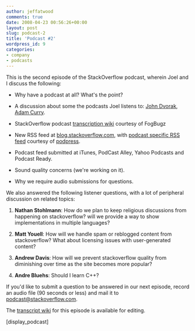 ```yaml
---
author: jeffatwood
comments: true
date: 2008-04-23 00:56:26+00:00
layout: post
slug: podcast-2
title: 'Podcast #2'
wordpress_id: 9
categories:
- company
- podcasts
---
```



This is the second episode of the StackOverflow podcast, wherein Joel and I discuss the following:







  * Why have a podcast at all? What's the point?

  * A discussion about some the podcasts Joel listens to: [John Dvorak](http://www.crankygeeks.com/), [Adam Curry](http://www.dailysourcecode.com/).

  * StackOverflow podcast [transcription wiki](https://stackoverflow.fogbugz.com/?W4) courtesy of FogBugz

  * New RSS feed at [blog.stackoverflow.com](http://blog.stackoverflow.com/), with [podcast specific RSS feed](http://blog.stackoverflow.com/?feed=podcast) courtesy of [podpress](http://www.mightyseek.com/podpress).

  * Podcast feed submitted at iTunes, PodCast Alley, Yahoo Podcasts and Podcast Ready.

  * Sound quality concerns (we're working on it).

  * Why we require audio submissions for questions.




We also answered the following listener questions, with a lot of peripheral discussion on related topics:







  1. **Nathan Stohlmann**: How do we plan to keep religious discussions from happening on stackoverflow? will we provide a way to show implementations in multiple languages?

  2. **Matt Youell**: How will we handle spam or reblogged content from stackoverflow? What about licensing issues with user-generated content?

  3. **Andrew Davis**: How will we prevent stackoverflow quality from diminishing over time as the site becomes more popular?

  4. **Andre Bluehs**: Should I learn C++?




If you'd like to submit a question to be answered in our next episode, 
record an audio file (90 seconds or less) and mail it to [podcast@stackoverflow.com](mailto:podcast@stackoverflow.com).



The [transcript wiki](http://stackoverflow.fogbugz.com/default.asp?W12) for this episode is available for editing.



[display_podcast]

